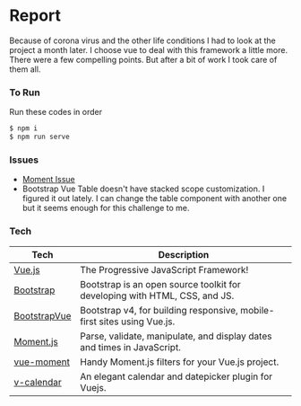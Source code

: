 # Report

Because of corona virus and the other life conditions I had to look at the project a month later. I choose vue to deal with this framework a little more. There were a few compelling points. But after a bit of work I took care of them all.

### To Run

Run these codes in order
```sh
$ npm i
$ npm run serve
```

### Issues

* [Moment Issue][moment-issue]
* Bootstrap Vue Table doesn't have stacked scope customization. I figured it out lately. I can change the table component with another one but it seems enough for this challenge to me.

### Tech

| Tech | Description |
| ------ | ------ |
| [Vue.js] | The Progressive JavaScript Framework! |
| [Bootstrap] | Bootstrap is an open source toolkit for developing with HTML, CSS, and JS. |
| [BootstrapVue] | Bootstrap v4, for building responsive, mobile-first sites using Vue.js. |
| [Moment.js] | Parse, validate, manipulate, and display dates and times in JavaScript. |
| [vue-moment] | Handy Moment.js filters for your Vue.js project. |
| [v-calendar] | An elegant calendar and datepicker plugin for Vuejs. |

[Vue.js]: <https://vuejs.org/>
[Bootstrap]: <https://getbootstrap.com/>
[BootstrapVue]: <https://bootstrap-vue.org/>
[Moment.js]: <https://momentjs.com/>
[vue-moment]: <https://github.com/brockpetrie/vue-moment>
[moment-issue]: <https://github.com/moment/moment/issues/4216>
[v-calendar]: <https://vcalendar.io/>